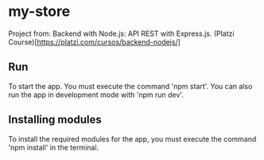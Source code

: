 # my-store

Project from: Backend with Node.js: API REST with Express.js. (Platzi Course)[https://platzi.com/cursos/backend-nodejs/]

## Run

To start the app. You must execute the command 'npm start'. You can also run the app in development mode with 'npm run dev'.

## Installing modules

To install the required modules for the app, you must execute the command 'npm install' in the terminal.
